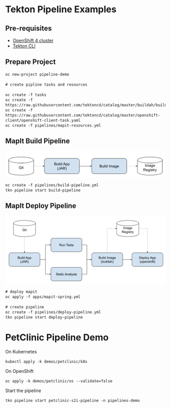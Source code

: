 # Tekton Pipeline Examples


## Pre-requisites
* [OpenShift 4 cluster](http://cloud.redhat.com)
* [Tekton CLI](https://github.com/tektoncd/cli/releases/latest)

## Prepare Project

```
oc new-project pipeline-demo

# create pipline tasks and resources

oc create -f tasks
oc create -f https://raw.githubusercontent.com/tektoncd/catalog/master/buildah/buildah.yaml
oc create -f https://raw.githubusercontent.com/tektoncd/catalog/master/openshift-client/openshift-client-task.yaml
oc create -f pipelines/mapit-resources.yml
```

## MapIt Build Pipeline

<img align="center" width="600" src="images/mapit-build-pipeline.png">

```
oc create -f pipelines/build-pipeline.yml
tkn pipeline start build-pipeline
```

## MapIt Deploy Pipeline

<img align="center" width="700" src="images/mapit-deploy-pipeline.png">

```
# deploy mapit
oc apply -f apps/mapit-spring.yml

# create pipeline
oc create -f pipelines/deploy-pipeline.yml
tkn pipeline start deploy-pipeline
```

# PetClinic Pipeline Demo

On Kubernetes
```
kubectl apply -k demos/petclinic/k8s
```

On OpenShift
```
oc apply -k demos/petclinic/os --validate=false
```

Start the pipeline
```
tkn pipeline start petclinic-s2i-pipeline -n pipelines-demo
```